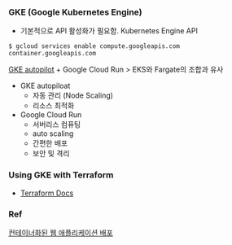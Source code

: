 ### GKE (Google Kubernetes Engine)

- 기본적으로 API 활성화가 필요함.
Kubernetes Engine API
```shell
$ gcloud services enable compute.googleapis.com container.googleapis.com
```

[GKE autopilot](https://cloud.google.com/kubernetes-engine/docs/resources/autopilot-standard-feature-comparison?hl=ko) + Google Cloud Run > EKS와 Fargate의 조합과 유사
- GKE autopiloat
	- 자동 관리 (Node Scaling)
	- 리소스 최적화
- Google Cloud Run
	- 서버리스 컴퓨팅
	- auto scaling
	- 간편한 배포
	- 보안 및 격리

### Using GKE with Terraform
- [Terraform Docs](https://registry.terraform.io/providers/hashicorp/google/latest/docs/guides/using_gke_with_terraform)

### Ref
[컨테이너화된 웹 애플리케이션 배포](https://cloud.google.com/kubernetes-engine/docs/tutorials/hello-app?hl=ko#cloud-shell)